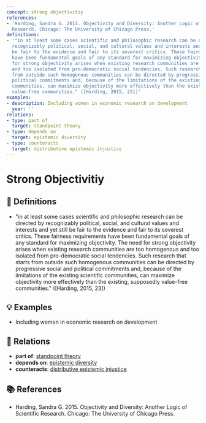 ```yaml
---
concept: strong objectivitiy
references:
- 'Harding, Sandra G. 2015. Objectivity and Diversity: Another Logic of Scientific
  Research. Chicago: The University of Chicago Press.'
definitions:
- '"in at least some cases scientific and philosophic research can be directed by
  recognizably political, social, and cultural values and interests and yet still
  be fair to the evidence and fair to its severest critics. These fairness requirements
  have been fundamental goals of any standard for maximizing objectivity. The need
  for strong objectivity arises when existing research communities are too homogenous
  and too isolated from pro-democratic social tendencies. Such research that starts
  from outside such homogenous communities can be directed by progressive social and
  political commitments and, because of the limitations of the existing scientific
  communities, can maximize objectivity more effectively than the existing, supposedly
  value-free communities." ([Harding, 2015, 23])'
examples:
- description: Including women in economic research on development
  year: ''
relations:
- type: part of
  target: standpoint theory
- type: depends on
  target: epistemic diversity
- type: counteracts
  target: distributive epistemic injustice
---
```


# Strong Objectivitiy

## 📖 Definitions

- "in at least some cases scientific and philosophic research can be directed by recognizably political, social, and cultural values and interests and yet still be fair to the evidence and fair to its severest critics. These fairness requirements have been fundamental goals of any standard for maximizing objectivity. The need for strong objectivity arises when existing research communities are too homogenous and too isolated from pro-democratic social tendencies. Such research that starts from outside such homogenous communities can be directed by progressive social and political commitments and, because of the limitations of the existing scientific communities, can maximize objectivity more effectively than the existing, supposedly value-free communities." ([Harding, 2015, 23])

## 💡 Examples

- Including women in economic research on development

## 🔗 Relations

- **part of**: [standpoint theory](./standpoint-theory.md)
- **depends on**: [epistemic diversity](./epistemic-diversity.md)
- **counteracts**: [distributive epistemic injustice](./distributive-epistemic-injustice.md)

## 📚 References

- Harding, Sandra G. 2015. Objectivity and Diversity: Another Logic of Scientific Research. Chicago: The University of Chicago Press.
